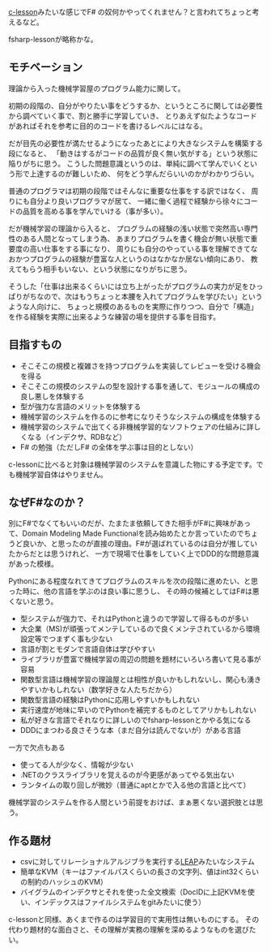 [c-lesson](https://karino2.github.io/c-lesson/)みたいな感じでF# の奴何かやってくれません？と言われてちょっと考えるなど。

fsharp-lessonが略称かな。

## モチベーション

理論から入った機械学習屋のプログラム能力に関して。

初期の段階の、自分がやりたい事をどうするか、というところに関しては必要性から調べていく事で、割と勝手に学習していき、
とりあえず似たようなコードがあればそれを参考に目的のコードを書けるレベルにはなる。

だが目先の必要性が満たせるようになったあとにより大きなシステムを構築する段になると、
「動きはするがコードの品質が良く無い気がする」という状態に陥りがちに思う。
こうした問題意識というのは、単純に調べて学んでいくという形で上達するのが難しいため、
何をどう学んだらいいのかがわかりづらい。

普通のプログラマは初期の段階ではそんなに重要な仕事をする訳ではなく、
周りにも自分より良いプログラマが居て、
一緒に働く過程で経験から徐々にコードの品質を高める事を学んでいける（事が多い）。

だが機械学習の理論から入ると、
プログラムの経験の浅い状態で突然高い専門性のある人間となってしまう為、
あまりプログラムを書く機会が無い状態で重要度の高い仕事をする事になり、
周りにも自分のやっている事を理解できてなおかつプログラムの経験が豊富な人というのはなかなか居ない傾向にあり、
教えてもらう相手もいない、という状態になりがちに思う。

そうした「仕事は出来るくらいには立ち上がったがプログラムの実力が足をひっぱりがちなので、次はもうちょっと本腰を入れてプログラムを学びたい」というような人向けに、
ちょっと規模のあるものを実際に作りつつ、自分で「構造」を作る経験を実際に出来るような練習の場を提供する事を目指す。

## 目指すもの

- そこそこの規模と複雑さを持つプログラムを実装してレビューを受ける機会を得る
- そこそこの規模のシステムの型を設計する事を通して、モジュールの構成の良し悪しを体験する
- 型が強力な言語のメリットを体験する
- 機械学習のシステムを作るのに参考になりそうなシステムの構成を体験する
- 機械学習のシステムで出てくる非機械学習的なソフトウェアの仕組みに詳しくなる（インデクサ、RDBなど）
- F# の勉強（ただしF# の全体を学ぶ事は目的としない）

c-lessonに比べると対象は機械学習のシステムを意識した物にする予定です。でも機械学習自体はやりません。

## なぜF#なのか？

別にF#でなくてもいいのだが、たまたま依頼してきた相手がF#に興味があって、Domain Modeling Made Functionalを読み始めたとか言っていたのでちょうど良いか、と思ったのが直接の理由。F#が選ばれているのは自分が推していたからだとは思うけれど、
一方で現場で仕事をしていく上でDDD的な問題意識があった模様。

Pythonにある程度なれてきてプログラムのスキルを次の段階に進めたい、と思った時に、他の言語を学ぶのは良い事に思うし、
その時の候補としてはF#は悪くないと思う。

- 型システムが強力で、それはPythonと違うので学習して得るものが多い
- 大企業（MS)が頑張ってメンテしているので良くメンテされているから環境設定等でつまずく事も少ない
- 言語が割とモダンで言語自体は学びやすい
- ライブラリが豊富で機械学習の周辺の問題を題材にいろいろ書いて見る事が容易
- 関数型言語は機械学習の理論屋とは相性が良いかもしれないし、関心も湧きやすいかもしれない（数学好きな人たちだから）
- 関数型言語の経験はPythonに応用しやすいかもしれない
- 実行速度が地味に早いのでPythonを補完するものとしてアリかもしれない
- 私が好きな言語でそれなりに詳しいのでfsharp-lessonとかやる気になる
- DDDにまつわる良さそうな本（まだ自分は読んでないが）がある言語

一方で欠点もある

- 使ってる人が少なく、情報が少ない
- .NETのクラスライブラリを覚えるのが今更感があってやる気出ない
- ランタイムの取り回しが微妙（普通にaptとかで入る他の言語と比べて）

機械学習のシステムを作る人間という前提をおけば、まぁ悪くない選択肢とは思う。

## 作る題材

- csvに対してリレーショナルアルジブラを実行する[LEAP](LEAP.md)みたいなシステム
- 簡単なKVM（キーはファイルパスくらいの長さの文字列、値はint32くらいの制約のハッシュのKVM）
- バイグラムのインデクサとそれを使った全文検索（DocIDに上記KVMを使い、インデックスはファイルシステムをgitみたいに使う）

c-lessonと同様、あくまで作るのは学習目的で実用性は無いものにする。
その代わり題材的な面白さと、その理解が実務の理解を深めるようなものを選びたい。